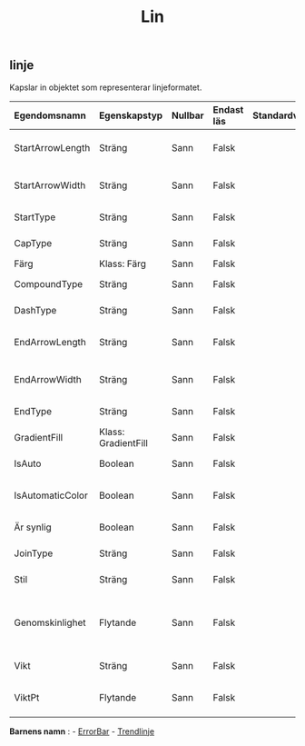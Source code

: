 ﻿---
title: Lin
second_title: Aspose.Cells Cloud Documen
type: docs
url: /sv/specification/model/line/
description: "Aspose.Cells Molnmodellspecifikation : Linje. Hantera enkelt Excel och andra kalkylarksdokument med funktioner som att öppna, generera, redigera, dela, slå samman, jämföra och konvertera"
weight: 50
---
## **linje**

 Kapslar in objektet som representerar linjeformatet.

| Egendomsnamn| Egenskapstyp| Nullbar| Endast läs| Standardvärde| Beskrivning|
|:- |:- |:- |:- |:- |:- |
| StartArrowLength| Sträng| Sann| Falsk|| Anger längden på pilspetsen för början av en linje.|
| StartArrowWidth| Sträng| Sann| Falsk|| Anger bredden på pilspetsen för början av en linje.|
| StartType| Sträng| Sann| Falsk|| Anger en pilspets för början av en rad.|
| CapType| Sträng| Sann| Falsk|| Anger slutbeteckningarna.|
| Färg| Klass: Färg| Sann| Falsk|| Representerar linjens.|
| CompoundType| Sträng| Sann| Falsk|| Anger den sammansatta linjetypen|
| DashType| Sträng| Sann| Falsk|| Anger typen av strecklinje|
| EndArrowLength| Sträng| Sann| Falsk|| Anger längden på pilspetsen för slutet av en linje.|
| EndArrowWidth| Sträng| Sann| Falsk|| Anger bredden på pilspetsen för slutet av en linje.|
| EndType| Sträng| Sann| Falsk|| Anger en pilspets för slutet av en rad.|
| GradientFill| Klass: GradientFill| Sann| Falsk|| Representerar gradientfyllning.|
| IsAuto| Boolean| Sann| Falsk|| Indikerar om denna linjestil är autotilldelad.|
| IsAutomaticColor| Boolean| Sann| Falsk|| Indikerar om färgen på linjen tilldelas automatiskt.|
| Är synlig| Boolean| Sann| Falsk|| Representerar om linjen är synlig.|
| JoinType| Sträng| Sann| Falsk||Specificerar sammanfogningslocken.|
| Stil| Sträng| Sann| Falsk|| Representerar linjens stil.|
| Genomskinlighet| Flytande| Sann| Falsk|| Returnerar eller ställer in graden av transparens för linjen som ett värde från 0,0 (opak) till 1,0 (ren).|
| Vikt| Sträng| Sann| Falsk|| Hämtar eller ställer in linjen.|
| ViktPt| Flytande| Sann| Falsk|| Hämtar eller ställer in linjens vikt i poängenhet.|

**Barnens namn** : 
	-  [ErrorBar](errorbar) 
	-  [Trendlinje](trendline) 
